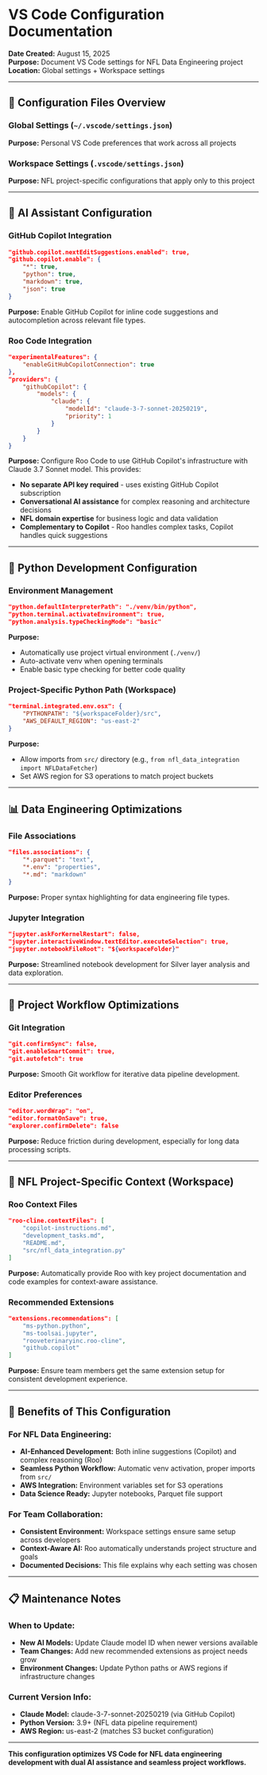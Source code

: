# VS Code Configuration Documentation

**Date Created:** August 15, 2025  
**Purpose:** Document VS Code settings for NFL Data Engineering project  
**Location:** Global settings + Workspace settings

---

## 📁 **Configuration Files Overview**

### **Global Settings** (`~/.vscode/settings.json`)
**Purpose:** Personal VS Code preferences that work across all projects

### **Workspace Settings** (`.vscode/settings.json`)  
**Purpose:** NFL project-specific configurations that apply only to this project

---

## 🤖 **AI Assistant Configuration**

### **GitHub Copilot Integration**
```json
"github.copilot.nextEditSuggestions.enabled": true,
"github.copilot.enable": {
    "*": true,
    "python": true,
    "markdown": true,
    "json": true
}
```
**Purpose:** Enable GitHub Copilot for inline code suggestions and autocompletion across relevant file types.

### **Roo Code Integration** 
```json
"experimentalFeatures": {
    "enableGitHubCopilotConnection": true
},
"providers": {
    "githubCopilot": {
        "models": {
            "claude": {
                "modelId": "claude-3-7-sonnet-20250219",
                "priority": 1
            }
        }
    }
}
```
**Purpose:** Configure Roo Code to use GitHub Copilot's infrastructure with Claude 3.7 Sonnet model. This provides:
- **No separate API key required** - uses existing GitHub Copilot subscription
- **Conversational AI assistance** for complex reasoning and architecture decisions
- **NFL domain expertise** for business logic and data validation
- **Complementary to Copilot** - Roo handles complex tasks, Copilot handles quick suggestions

---

## 🐍 **Python Development Configuration**

### **Environment Management**
```json
"python.defaultInterpreterPath": "./venv/bin/python",
"python.terminal.activateEnvironment": true,
"python.analysis.typeCheckingMode": "basic"
```
**Purpose:** 
- Automatically use project virtual environment (`./venv/`)
- Auto-activate venv when opening terminals
- Enable basic type checking for better code quality

### **Project-Specific Python Path** (Workspace)
```json
"terminal.integrated.env.osx": {
    "PYTHONPATH": "${workspaceFolder}/src",
    "AWS_DEFAULT_REGION": "us-east-2"
}
```
**Purpose:**
- Allow imports from `src/` directory (e.g., `from nfl_data_integration import NFLDataFetcher`)
- Set AWS region for S3 operations to match project buckets

---

## 📊 **Data Engineering Optimizations**

### **File Associations**
```json
"files.associations": {
    "*.parquet": "text",
    "*.env": "properties", 
    "*.md": "markdown"
}
```
**Purpose:** Proper syntax highlighting for data engineering file types.

### **Jupyter Integration**
```json
"jupyter.askForKernelRestart": false,
"jupyter.interactiveWindow.textEditor.executeSelection": true,
"jupyter.notebookFileRoot": "${workspaceFolder}"
```
**Purpose:** Streamlined notebook development for Silver layer analysis and data exploration.

---

## 🔧 **Project Workflow Optimizations**

### **Git Integration**
```json
"git.confirmSync": false,
"git.enableSmartCommit": true,
"git.autofetch": true
```
**Purpose:** Smooth Git workflow for iterative data pipeline development.

### **Editor Preferences**
```json
"editor.wordWrap": "on",
"editor.formatOnSave": true,
"explorer.confirmDelete": false
```
**Purpose:** Reduce friction during development, especially for long data processing scripts.

---

## 🎯 **NFL Project-Specific Context** (Workspace)

### **Roo Context Files**
```json
"roo-cline.contextFiles": [
    "copilot-instructions.md",
    "development_tasks.md", 
    "README.md",
    "src/nfl_data_integration.py"
]
```
**Purpose:** Automatically provide Roo with key project documentation and code examples for context-aware assistance.

### **Recommended Extensions**
```json
"extensions.recommendations": [
    "ms-python.python",
    "ms-toolsai.jupyter", 
    "rooveterinaryinc.roo-cline",
    "github.copilot"
]
```
**Purpose:** Ensure team members get the same extension setup for consistent development experience.

---

## 🚀 **Benefits of This Configuration**

### **For NFL Data Engineering:**
- **AI-Enhanced Development:** Both inline suggestions (Copilot) and complex reasoning (Roo)
- **Seamless Python Workflow:** Automatic venv activation, proper imports from `src/`
- **AWS Integration:** Environment variables set for S3 operations
- **Data Science Ready:** Jupyter notebooks, Parquet file support

### **For Team Collaboration:**
- **Consistent Environment:** Workspace settings ensure same setup across developers
- **Context-Aware AI:** Roo automatically understands project structure and goals
- **Documented Decisions:** This file explains why each setting was chosen

---

## 📋 **Maintenance Notes**

### **When to Update:**
- **New AI Models:** Update Claude model ID when newer versions available
- **Team Changes:** Add new recommended extensions as project needs grow
- **Environment Changes:** Update Python paths or AWS regions if infrastructure changes

### **Current Version Info:**
- **Claude Model:** claude-3-7-sonnet-20250219 (via GitHub Copilot)
- **Python Version:** 3.9+ (NFL data pipeline requirement)
- **AWS Region:** us-east-2 (matches S3 bucket configuration)

---

**This configuration optimizes VS Code for NFL data engineering development with dual AI assistance and seamless project workflows.**
